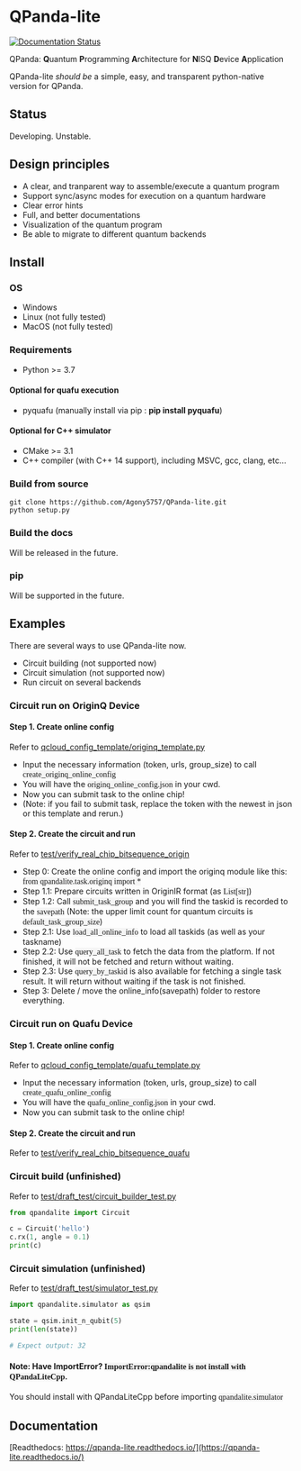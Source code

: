 # QPanda-lite

[![Documentation Status](https://readthedocs.org/projects/qpanda-lite/badge/?version=latest)](https://qpanda-lite.readthedocs.io/en/latest/?badge=latest)
      
QPanda: **Q**uantum **P**rogramming **A**rchitecture for **N**ISQ **D**evice **A**pplication

QPanda-lite *should be* a simple, easy, and transparent python-native version for QPanda.

## Status
Developing. Unstable.

## Design principles

- A clear, and tranparent way to assemble/execute a quantum program
- Support sync/async modes for execution on a quantum hardware
- Clear error hints
- Full, and better documentations
- Visualization of the quantum program
- Be able to migrate to different quantum backends

## Install

### OS
- Windows 
- Linux (not fully tested)
- MacOS (not fully tested)

### Requirements
 
 - Python >= 3.7

#### Optional for quafu execution
 - pyquafu (manually install via pip : **pip install pyquafu**)

#### Optional for C++ simulator
 - CMake >= 3.1
 - C++ compiler (with C++ 14 support), including MSVC, gcc, clang, etc...


### Build from source

```
git clone https://github.com/Agony5757/QPanda-lite.git
python setup.py
```

### Build the docs
Will be released in the future.

### pip
Will be supported in the future.

## Examples

There are several ways to use QPanda-lite now.

- Circuit building (not supported now)
- Circuit simulation (not supported now)
- Run circuit on several backends

### Circuit run on OriginQ Device 

#### Step 1. Create online config

Refer to [qcloud_config_template/originq_template.py](qcloud_config_template/originq_template.py)

- Input the necessary information (token, urls, group_size) to call <font face ='consolas' style="background:#F5F5F5">create_originq_online_config</font>
- You will have the <font face ='consolas' style="background:#F5F5F5">originq_online_config.json</font> in your cwd.
- Now you can submit task to the online chip!
- (Note: if you fail to submit task, replace the token with the newest in json or this template and rerun.)

#### Step 2. Create the circuit and run

Refer to [test/verify_real_chip_bitsequence_origin](test/verify_real_chip_bitsequence_origin)

- Step 0: Create the online config and import the originq module like this: <font face ='consolas' style="background:#F5F5F5">from qpandalite.task.originq import *</font>
- Step 1.1: Prepare circuits written in OriginIR format (as <font face ='consolas' style="background:#F5F5F5">List[str]</font>)
- Step 1.2: Call <font face ='consolas' style="background:#F5F5F5">submit_task_group</font> and you will find the taskid is recorded to the <font face ='consolas' style="background:#F5F5F5">savepath</font> (Note: the upper limit count for quantum circuits is <font face ='consolas' style="background:#F5F5F5">default_task_group_size</font>)
- Step 2.1: Use <font face ='consolas' style="background:#F5F5F5">load_all_online_info</font> to load all taskids (as well as your taskname)
- Step 2.2: Use <font face ='consolas' style="background:#F5F5F5">query_all_task</font> to fetch the data from the platform. If not finished, it will not be fetched and return without waiting.
- Step 2.3: Use <font face ='consolas' style="background:#F5F5F5">query_by_taskid</font> is also available for fetching a single task result. It will return without waiting if the task is not finished.
- Step 3: Delete / move the online_info(savepath) folder to restore everything.

### Circuit run on Quafu Device 

#### Step 1. Create online config

Refer to [qcloud_config_template/quafu_template.py](qcloud_config_template/quafu_template.py)

- Input the necessary information (token, urls, group_size) to call <font face ='consolas' style="background:#F5F5F5">create_quafu_online_config</font>
- You will have the <font face ='consolas' style="background:#F5F5F5">quafu_online_config.json</font> in your cwd.
- Now you can submit task to the online chip!
#### Step 2. Create the circuit and run

Refer to [test/verify_real_chip_bitsequence_quafu](test/verify_real_chip_bitsequence_quafu)

### Circuit build (unfinished)

Refer to [test/draft_test/circuit_builder_test.py](test/draft_test/circuit_builder_test.py)

```python
from qpandalite import Circuit

c = Circuit('hello')
c.rx(1, angle = 0.1)
print(c)
```

### Circuit simulation (unfinished)

Refer to [test/draft_test/simulator_test.py](test/draft_test/simulator_test.py)

```python
import qpandalite.simulator as qsim

state = qsim.init_n_qubit(5)
print(len(state))

# Expect output: 32
```

#### Note: Have ImportError? <font face ='consolas' style="background:#F5F5F5">ImportError:qpandalite is not install with QPandaLiteCpp</font>. 
You should install with QPandaLiteCpp before importing <font face ='consolas' style="background:#F5F5F5">qpandalite.simulator  </font>

## Documentation
[Readthedocs: https://qpanda-lite.readthedocs.io/](https://qpanda-lite.readthedocs.io/)